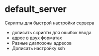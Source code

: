 # default_server

Скрипты для быстрой настройки сервера

 - дописать скрипты для ошибок ввода
 - адрес в двух форматах
 - Разные диапозоны адресов
 - Дописать настройку ssh

